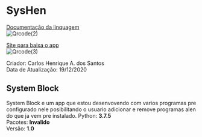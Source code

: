 # SysHen

<a href="https://carloshenrique13.github.io/SysHen/index.html" >Documentação da linquagem</a><br>
![Qrcode(2)](https://user-images.githubusercontent.com/62728022/102691934-debecc00-41ee-11eb-9a5f-d2b5084e19dc.png)

<a href="http://syshen.epizy.com/?i=1" >Site para baixa o app</a><br>
![Qrcode(3)](https://user-images.githubusercontent.com/62728022/102691936-e5e5da00-41ee-11eb-9c28-75a4a9448467.png)

Criador: Carlos Henrique A. dos Santos<br>
Data de Atualização: 19/12/2020

## System Block
System Block e um app que estou desenvovendo com varios programas pre configurado nele
	posibilitando o usuario adicionar e remove programas alen do que ja vem pre instalado.
	Python: **3.7.5**<br>
	Pacotes: **Invalido**<br>
	Versão: **1.0**
